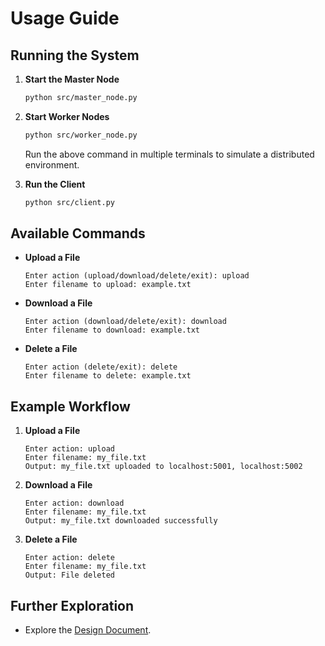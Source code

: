 





# Usage Guide

## Running the System

1. **Start the Master Node**

    ```bash
    python src/master_node.py
    ```

2. **Start Worker Nodes**

    ```bash
    python src/worker_node.py
    ```
    Run the above command in multiple terminals to simulate a distributed environment.

3. **Run the Client**

    ```bash
    python src/client.py
    ```

## Available Commands

- **Upload a File**

    ```plaintext
    Enter action (upload/download/delete/exit): upload
    Enter filename to upload: example.txt
    ```

- **Download a File**

    ```plaintext
    Enter action (download/delete/exit): download
    Enter filename to download: example.txt
    ```

- **Delete a File**

    ```plaintext
    Enter action (delete/exit): delete
    Enter filename to delete: example.txt
    ```

## Example Workflow

1. **Upload a File**

    ```plaintext
    Enter action: upload
    Enter filename: my_file.txt
    Output: my_file.txt uploaded to localhost:5001, localhost:5002
    ```

2. **Download a File**

    ```plaintext
    Enter action: download
    Enter filename: my_file.txt
    Output: my_file.txt downloaded successfully
    ```

3. **Delete a File**

    ```plaintext
    Enter action: delete
    Enter filename: my_file.txt
    Output: File deleted
    ```

## Further Exploration

- Explore the [Design Document](DESIGN.md).
